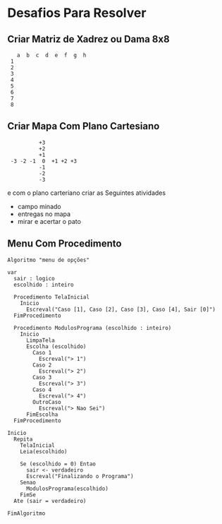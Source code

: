 # Desafios Para Resolver

## Criar Matriz de Xadrez ou Dama 8x8
~~~
   a  b  c  d  e  f  g  h
 1
 2
 3 
 4 
 5
 6
 7
 8
~~~
## Criar Mapa Com Plano Cartesiano
~~~
          +3
          +2
          +1
 -3 -2 -1  0  +1 +2 +3
          -1
          -2
          -3
~~~
e com o plano carteriano criar as Seguintes atividades
- campo minado
- entregas no mapa
- mirar e acertar o pato

## Menu Com Procedimento
  
~~~ alg
Algoritmo "menu de opções"

var
  sair : logico
  escolhido : inteiro

  Procedimento TelaInicial
    Inicio
      Escreval("Caso [1], Caso [2], Caso [3], Caso [4], Sair [0]")
  FimProcedimento

  Procedimento ModulosPrograma (escolhido : inteiro)
    Inicio
      LimpaTela
      Escolha (escolhido)
        Caso 1
          Escreval("> 1")
        Caso 2
          Escreval("> 2")
        Caso 3
          Escreval("> 3")
        Caso 4
          Escreval("> 4")
        OutroCaso
          Escreval("> Nao Sei")
      FimEscolha
  FimProcedimento

Inicio
  Repita
    TelaInicial
    Leia(escolhido)

    Se (escolhido = 0) Entao
      sair <- verdadeiro
      Escreval("Finalizando o Programa")
    Senao
      ModulosPrograma(escolhido)
    FimSe
  Ate (sair = verdadeiro)

FimAlgoritmo
~~~

